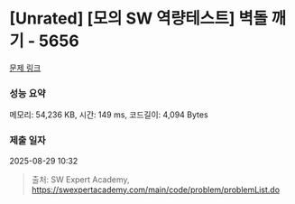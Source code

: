 # [Unrated] [모의 SW 역량테스트] 벽돌 깨기 - 5656 

[문제 링크](https://swexpertacademy.com/main/code/problem/problemDetail.do?contestProbId=AWXRQm6qfL0DFAUo) 

### 성능 요약

메모리: 54,236 KB, 시간: 149 ms, 코드길이: 4,094 Bytes

### 제출 일자

2025-08-29 10:32



> 출처: SW Expert Academy, https://swexpertacademy.com/main/code/problem/problemList.do